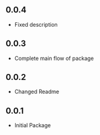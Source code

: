 ## 0.0.4

- Fixed description

## 0.0.3

- Complete main flow of  package

## 0.0.2

- Changed Readme

## 0.0.1

- Initial Package
